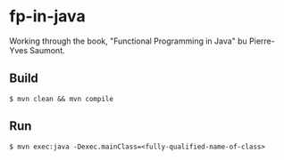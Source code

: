 # fp-in-java

Working through the book, "Functional Programming in Java" bu Pierre-Yves Saumont.

## Build

```
$ mvn clean && mvn compile

```

## Run

```
$ mvn exec:java -Dexec.mainClass=<fully-qualified-name-of-class>

```